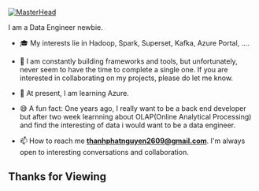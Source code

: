 [![MasterHead](https://th.bing.com/th/id/R.ecf7a330d9e84dfba00985d621ec2ff1?rik=LsbFtCDcxtNzNA&pid=ImgRaw&r=0)](https://github.com/thanhphatuit)

I am a Data Engineer newbie.

- 🎓 My interests lie in Hadoop, Spark, Superset, Kafka, Azure Portal, ....
- 🔭 I am constantly building frameworks and tools, but unfortunately, never seem to have the time to complete a single one. If you are interested in collaborating on my projects, please do let me know.
- 📝 At present, I am learning Azure.
- 😅 A fun fact: One years ago, I really want to be a back end developer but after two week learnning about OLAP(Online Analytical Processing) and find the interesting of data i would want to be a data engineer.

- 📫 How to reach me **<thanhphatnguyen2609@gmail.com>**. I'm always open to interesting conversations and collaboration.


<h2>Thanks for Viewing</h2>

